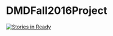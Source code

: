 # DMDFall2016Project
[![Stories in Ready](https://badge.waffle.io/gal20040/DMDFall2016Project.png?label=ready&title=Ready)](http://waffle.io/gal20040/DMDFall2016Project)
